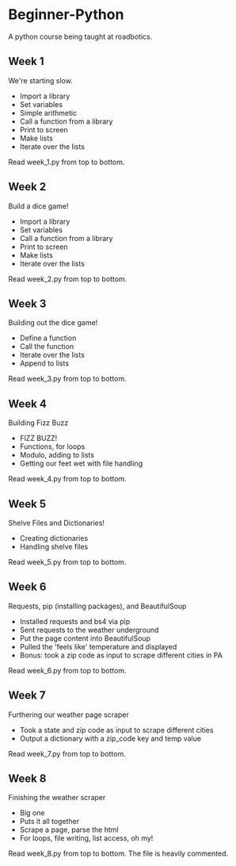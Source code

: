 # Beginner-Python
A python course being taught at roadbotics.

## Week 1
We're starting slow.
* Import a library
* Set variables
* Simple arithmetic
* Call a function from a library
* Print to screen
* Make lists
* Iterate over the lists

Read week_1.py from top to bottom.

## Week 2
Build a dice game!
* Import a library
* Set variables
* Call a function from a library
* Print to screen
* Make lists
* Iterate over the lists

Read week_2.py from top to bottom.

## Week 3
Building out the dice game!
* Define a function
* Call the function
* Iterate over the lists
* Append to lists

Read week_3.py from top to bottom.

## Week 4
Building Fizz Buzz
* FIZZ BUZZ!
* Functions, for loops
* Modulo, adding to lists
* Getting our feet wet with file handling

Read week_4.py from top to bottom.

## Week 5
Shelve Files and Dictionaries!
* Creating dictionaries
* Handling shelve files

Read week_5.py from top to bottom.

## Week 6
Requests, pip (installing packages), and BeautifulSoup
* Installed requests and bs4 via pip
* Sent requests to the weather underground
* Put the page content into BeautifulSoup
* Pulled the 'feels like' temperature and displayed
* Bonus: took a zip code as input to scrape different cities in PA

Read week_6.py from top to bottom.

## Week 7
Furthering our weather page scraper
* Took a state and zip code as input to scrape different cities
* Output a dictionary with a zip_code key and temp value

Read week_7.py from top to bottom.

## Week 8
Finishing the weather scraper
* Big one
* Puts it all together
* Scrape a page, parse the html
* For loops, file writing, list access, oh my!

Read week_8.py from top to bottom.
The file is heavily commented.
